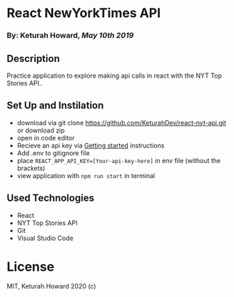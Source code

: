 # React NewYorkTimes API 
### By: Keturah Howard, _May 10th 2019_

## Description 
Practice application to explore making api calls in react with the NYT Top Stories API..

## Set Up and Instilation

* download via git clone https://github.com/KeturahDev/react-nyt-api.git or download zip 
* open in code editor
* Recieve an api key via [Getting started](https://developer.nytimes.com/get-started) instructions
* Add .env to gitignore file
* place ```REACT_APP_API_KEY=[Your-api-key-here]``` in env file (without the brackets)
* view application with ```npm run start``` in terminal

## Used Technologies

* React
* NYT Top Stories API
* Git
* Visual Studio Code

# License 

MIT, Keturah Howard 2020 (c)
